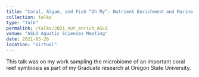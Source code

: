 ```yaml
---
title: "Coral, Algae, and Fish “Oh My”: Nutrient Enrichment and Marine Microbiomes."
collection: talks
type: "Talk"
permalink: /talks/2021_nut_enrich_ASLO
venue: "ASLO Aquatic Sciences Meeting"
date: 2021-05-26
location: "Virtual"
---
```


This talk was on my work sampling the microbiome of an important coral reef symbiosis as part of my Graduate research at Oregon State University. 
